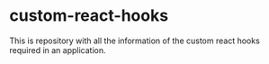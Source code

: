 # custom-react-hooks
This is repository with all the information of the custom react hooks required in an application.
